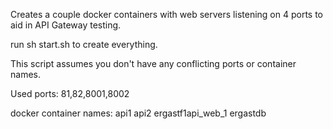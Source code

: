 Creates a couple docker containers with web servers listening on 4 ports to aid in API Gateway testing.

run sh start.sh to create everything.

This script assumes you don't have any conflicting ports or container names.

Used ports: 81,82,8001,8002

docker container names:
api1 
api2
ergastf1api_web_1
ergastdb
